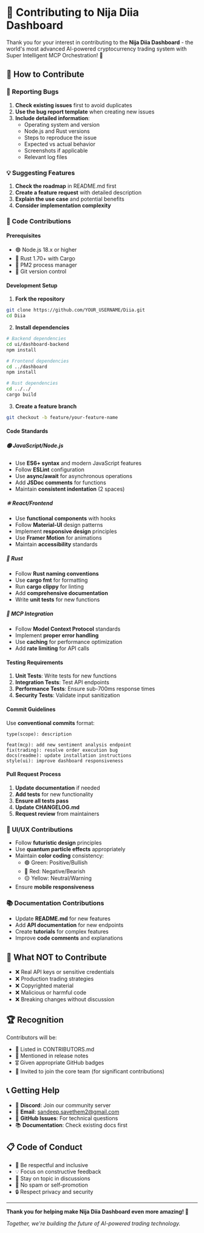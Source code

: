 # 🤝 Contributing to Nija Diia Dashboard

Thank you for your interest in contributing to the **Nija Diia Dashboard** - the world's most advanced AI-powered cryptocurrency trading system with Super Intelligent MCP Orchestration! 🚀

## 🌟 How to Contribute

### 🐛 Reporting Bugs

1. **Check existing issues** first to avoid duplicates
2. **Use the bug report template** when creating new issues
3. **Include detailed information**:
   - Operating system and version
   - Node.js and Rust versions
   - Steps to reproduce the issue
   - Expected vs actual behavior
   - Screenshots if applicable
   - Relevant log files

### 💡 Suggesting Features

1. **Check the roadmap** in README.md first
2. **Create a feature request** with detailed description
3. **Explain the use case** and potential benefits
4. **Consider implementation complexity**

### 🔧 Code Contributions

#### Prerequisites
- 🟢 Node.js 18.x or higher
- 🦀 Rust 1.70+ with Cargo
- 🎯 PM2 process manager
- 🔧 Git version control

#### Development Setup

1. **Fork the repository**
```bash
git clone https://github.com/YOUR_USERNAME/Diia.git
cd Diia
```

2. **Install dependencies**
```bash
# Backend dependencies
cd ui/dashboard-backend
npm install

# Frontend dependencies
cd ../dashboard
npm install

# Rust dependencies
cd ../../
cargo build
```

3. **Create a feature branch**
```bash
git checkout -b feature/your-feature-name
```

#### Code Standards

##### 🟢 JavaScript/Node.js
- Use **ES6+ syntax** and modern JavaScript features
- Follow **ESLint** configuration
- Use **async/await** for asynchronous operations
- Add **JSDoc comments** for functions
- Maintain **consistent indentation** (2 spaces)

##### ⚛️ React/Frontend
- Use **functional components** with hooks
- Follow **Material-UI** design patterns
- Implement **responsive design** principles
- Use **Framer Motion** for animations
- Maintain **accessibility** standards

##### 🦀 Rust
- Follow **Rust naming conventions**
- Use **cargo fmt** for formatting
- Run **cargo clippy** for linting
- Add **comprehensive documentation**
- Write **unit tests** for new functions

##### 🧠 MCP Integration
- Follow **Model Context Protocol** standards
- Implement **proper error handling**
- Use **caching** for performance optimization
- Add **rate limiting** for API calls

#### Testing Requirements

1. **Unit Tests**: Write tests for new functions
2. **Integration Tests**: Test API endpoints
3. **Performance Tests**: Ensure sub-700ms response times
4. **Security Tests**: Validate input sanitization

#### Commit Guidelines

Use **conventional commits** format:
```
type(scope): description

feat(mcp): add new sentiment analysis endpoint
fix(trading): resolve order execution bug
docs(readme): update installation instructions
style(ui): improve dashboard responsiveness
```

#### Pull Request Process

1. **Update documentation** if needed
2. **Add tests** for new functionality
3. **Ensure all tests pass**
4. **Update CHANGELOG.md**
5. **Request review** from maintainers

### 🎨 UI/UX Contributions

- Follow **futuristic design** principles
- Use **quantum particle effects** appropriately
- Maintain **color coding** consistency:
  - 🟢 Green: Positive/Bullish
  - 🔴 Red: Negative/Bearish
  - 🟡 Yellow: Neutral/Warning
- Ensure **mobile responsiveness**

### 📚 Documentation Contributions

- Update **README.md** for new features
- Add **API documentation** for new endpoints
- Create **tutorials** for complex features
- Improve **code comments** and explanations

## 🚫 What NOT to Contribute

- ❌ Real API keys or sensitive credentials
- ❌ Production trading strategies
- ❌ Copyrighted material
- ❌ Malicious or harmful code
- ❌ Breaking changes without discussion

## 🏆 Recognition

Contributors will be:
- 📝 Listed in CONTRIBUTORS.md
- 🌟 Mentioned in release notes
- 🎖️ Given appropriate GitHub badges
- 🤝 Invited to join the core team (for significant contributions)

## 📞 Getting Help

- 💬 **Discord**: Join our community server
- 📧 **Email**: sandeep.savethem2@gmail.com
- 🐙 **GitHub Issues**: For technical questions
- 📚 **Documentation**: Check existing docs first

## 📋 Code of Conduct

- 🤝 Be respectful and inclusive
- 💡 Focus on constructive feedback
- 🎯 Stay on topic in discussions
- 🚫 No spam or self-promotion
- 🔒 Respect privacy and security

---

**Thank you for helping make Nija Diia Dashboard even more amazing! 🚀**

*Together, we're building the future of AI-powered trading technology.*
